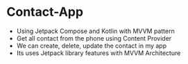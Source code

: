 # Contact-App

- Using Jetpack Compose and Kotlin with MVVM pattern 
- Get all contact from the phone using Content Provider 
- We can create, delete, update the contact in my app
- Its uses Jetpack library features with MVVM Architecture
